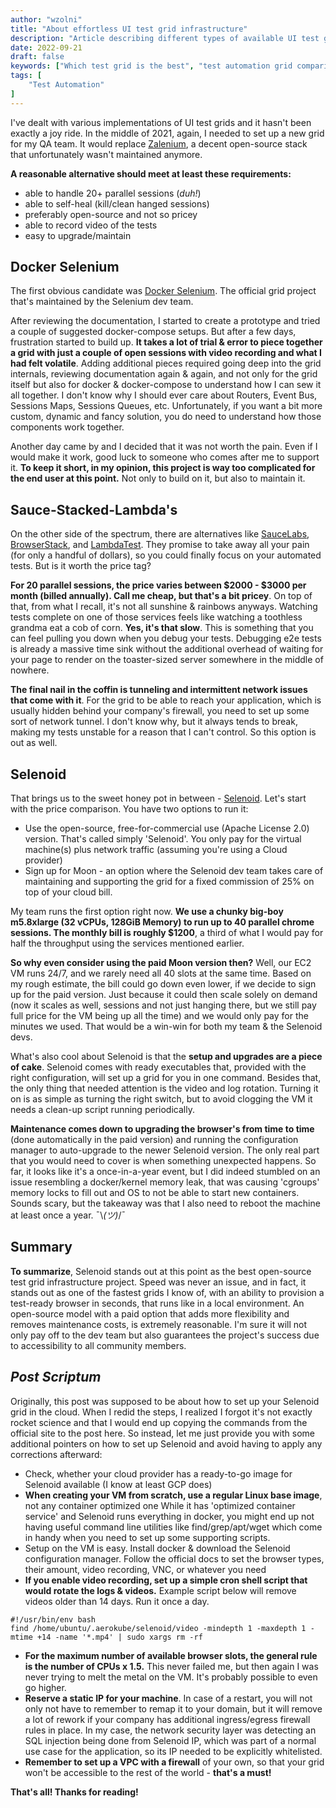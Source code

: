 ```yaml
---
author: "wzolni"
title: "About effortless UI test grid infrastructure"
description: "Article describing different types of available UI test grid projects. Both paid & open-source"
date: 2022-09-21
draft: false
keywords: ["Which test grid is the best", "test automation grid comparison", "selenoid", "test grid", "test automation" ]
tags: [
    "Test Automation"
]
---
```


I've dealt with various implementations of UI test grids and it hasn't been exactly a joy ride. In the middle of 2021, again, I needed to set up a new grid for my QA team. It would replace [Zalenium](https://github.com/zalando/zalenium/), a decent open-source stack that unfortunately wasn't maintained anymore.

**A reasonable alternative should meet at least these requirements:**
* able to handle 20+ parallel sessions (*duh!*)
* able to self-heal (kill/clean hanged sessions)
* preferably open-source and not so pricey
* able to record video of the tests
*  easy to upgrade/maintain

## Docker Selenium

The first obvious candidate was [Docker Selenium](https://github.com/SeleniumHQ/docker-selenium). The official grid project that's maintained by the Selenium dev team.

After reviewing the documentation, I started to create a prototype and tried a couple of suggested docker-compose setups. But after a few days, frustration started to build up.
**It takes a lot of trial & error to piece together a grid with just a couple of open sessions with video recording and what I had felt volatile**. Adding additional pieces required going deep into the grid internals, reviewing documentation again & again, and not only for the grid itself but also for docker & docker-compose to understand how I can sew it all together. I don't know why I should ever care about Routers, Event Bus, Sessions Maps, Sessions Queues, etc. Unfortunately, if you want a bit more custom, dynamic and fancy solution, you do need to understand how those components work together.

Another day came by and I decided that it was not worth the pain. Even if I would make it work, good luck to someone who comes after me to support it. **To keep it short, in my opinion, this project is way too complicated for the end user at this point.** Not only to build on it, but also to maintain it.

## Sauce-Stacked-Lambda's

On the other side of the spectrum, there are alternatives like [SauceLabs](https://saucelabs.com/), [BrowserStack](https://www.browserstack.com/), and [LambdaTest](https://www.lambdatest.com/). They promise to take away all your pain (for only a handful of dollars), so you could finally focus on your automated tests. But is it worth the price tag?

**For 20 parallel sessions, the price varies between \$2000 - \$3000 per month (billed annually). Call me cheap, but that's a bit pricey**. On top of that, from what I recall, it's not all sunshine & rainbows anyways. Watching tests complete on one of those services feels like watching a toothless grandma eat a cob of corn. **Yes, it's that slow**. This is something that you can feel pulling you down when you debug your tests. Debugging e2e tests is already a massive time sink without the additional overhead of waiting for your page to render on the toaster-sized server somewhere in the middle of nowhere.

**The final nail in the coffin is tunneling and intermittent network issues that come with it**. For the grid to be able to reach your application, which is usually hidden behind your company's firewall, you need to set up some sort of network tunnel. I don't know why, but it always tends to break, making my tests unstable for a reason that I can't control. So this option is out as well.

## Selenoid

That brings us to the sweet honey pot in between - [Selenoid](https://aerokube.com/). Let's start with the price comparison. You have two options to run it:
* Use the open-source, free-for-commercial use (Apache License 2.0) version. That's called simply 'Selenoid'. You only pay for the virtual machine(s) plus network traffic (assuming you're using a Cloud provider)
* Sign up for Moon - an option where the Selenoid dev team takes care of maintaining and supporting the grid for a fixed commission of 25% on top of your cloud bill.

My team runs the first option right now. **We use a chunky big-boy m5.8xlarge (32 vCPUs, 128GiB Memory) to run up to 40 parallel chrome sessions. The monthly bill is roughly \$1200**, a third of what I would pay for half the throughput using the services mentioned earlier.

**So why even consider using the paid Moon version then?** Well, our EC2 VM runs 24/7, and we rarely need all 40 slots at the same time. Based on my rough estimate, the bill could go down even lower, if we decide to sign up for the paid version. Just because it could then scale solely on demand (now it scales as well, sessions and not just hanging there, but we still pay full price for the VM being up all the time) and we would only pay for the minutes we used. That would be a win-win for both my team & the Selenoid devs.

What's also cool about Selenoid is that the **setup and upgrades are a piece of cake**. Selenoid comes with ready executables that, provided with the right configuration, will set up a grid for you in one command. Besides that, the only thing that needed attention is the video and log rotation. Turning it on is as simple as turning the right switch, but to avoid clogging the VM it needs a clean-up script running periodically.

**Maintenance comes down to upgrading the browser's from time to time** (done automatically in the paid version) and running the configuration manager to auto-upgrade to the newer Selenoid version. The only real part that you would need to cover is when something unexpected happens. So far, it looks like it's a once-in-a-year event, but I did indeed stumbled on an issue resembling a docker/kernel memory leak, that was causing 'cgroups' memory locks to fill out and OS to not be able to start new containers. Sounds scary, but the takeaway was that I also need to reboot the machine at least once a year. ¯\\_(ツ)_/¯

## Summary

**To summarize**, Selenoid stands out at this point as the best open-source test grid infrastructure project. Speed was never an issue, and in fact, it stands out as one of the fastest grids I know of, with an ability to provision a test-ready browser in seconds, that runs like in a local environment. An open-source model with a paid option that adds more flexibility and removes maintenance costs, is extremely reasonable.  I'm sure it will not only pay off to the dev team but also guarantees the project's success due to accessibility to all community members.

## *Post Scriptum*

Originally, this post was supposed to be about how to set up your Selenoid grid in the cloud. When I redid the steps, I realized I forgot it's not exactly rocket science and that I would end up copying the commands from the official site to the post here. So instead, let me just provide you with some additional pointers on how to set up Selenoid and avoid having to apply any corrections afterward:
* Check, whether your cloud provider has a ready-to-go image for Selenoid available (I know at least GCP does)
* **When creating your VM from scratch, use a regular Linux base image**, not any container optimized one While it has 'optimized container service' and Selenoid runs everything in docker, you might end up not having useful command line utilities like find/grep/apt/wget which come in handy when you need to set up some supporting scripts.
* Setup on the VM is easy. Install docker & download the Selenoid configuration manager. Follow the official docs to set the browser types, their amount, video recording, VNC, or whatever you need
* **If you enable video recording, set up a simple cron shell script that would rotate the logs & videos.**
Example script below will remove videos older than 14 days. Run it once a day.

```
#!/usr/bin/env bash
find /home/ubuntu/.aerokube/selenoid/video -mindepth 1 -maxdepth 1 -mtime +14 -name '*.mp4' | sudo xargs rm -rf
```
* **For the maximum number of available browser slots, the general rule is the number of CPUs x 1.5.** This never failed me, but then again I was never trying to melt the metal on the VM. It's probably possible to even go higher.
* **Reserve a static IP for your machine**. In case of a restart, you will not only not have to remember to remap it to your domain, but it will remove a lot of rework if your company has additional ingress/egress firewall rules in place. In my case, the network security layer was detecting an SQL injection being done from Selenoid IP, which was part of a normal use case for the application, so its IP needed to be explicitly whitelisted.
* **Remember to set up a VPC with a firewall** of your own, so that your grid won't be accessible to the rest of the world - **that's a must!**

**That's all! Thanks for reading!**
